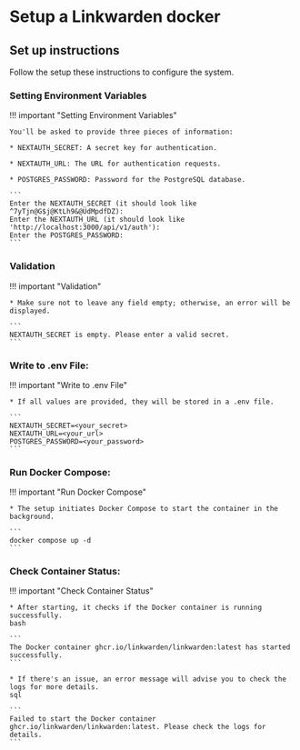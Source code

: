 # Setup a Linkwarden docker

## Set up instructions
Follow the setup these instructions to configure the system.


### Setting Environment Variables
!!! important "Setting Environment Variables"

    You'll be asked to provide three pieces of information:
    
    * NEXTAUTH_SECRET: A secret key for authentication.
    
    * NEXTAUTH_URL: The URL for authentication requests.
    
    * POSTGRES_PASSWORD: Password for the PostgreSQL database.
    
    ```
    Enter the NEXTAUTH_SECRET (it should look like ^7yTjn@G$j@KtLh9&@UdMpdfDZ):
    Enter the NEXTAUTH_URL (it should look like 'http://localhost:3000/api/v1/auth'):
    Enter the POSTGRES_PASSWORD:
    ```

### Validation
!!! important "Validation"

    * Make sure not to leave any field empty; otherwise, an error will be displayed.

    ```
    NEXTAUTH_SECRET is empty. Please enter a valid secret.
    ```

### Write to .env File:
!!! important "Write to .env File"

    * If all values are provided, they will be stored in a .env file.

    ```
    NEXTAUTH_SECRET=<your_secret>
    NEXTAUTH_URL=<your_url>
    POSTGRES_PASSWORD=<your_password>
    ```

### Run Docker Compose:
!!! important "Run Docker Compose"

    * The setup initiates Docker Compose to start the container in the background.

    ```
    docker compose up -d
    ```

### Check Container Status:
!!! important "Check Container Status"

    * After starting, it checks if the Docker container is running successfully.
    bash

    ```
    The Docker container ghcr.io/linkwarden/linkwarden:latest has started successfully.
    ```

    * If there's an issue, an error message will advise you to check the logs for more details.
    sql

    ```
    Failed to start the Docker container ghcr.io/linkwarden/linkwarden:latest. Please check the logs for details.
    ```